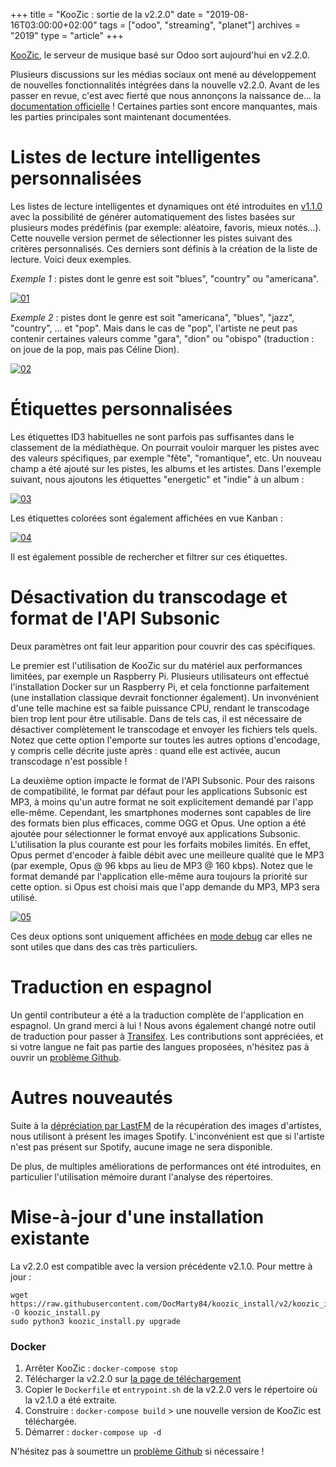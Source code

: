+++
title = "KooZic : sortie de la v2.2.0"
date = "2019-08-16T03:00:00+02:00"
tags = ["odoo", "streaming", "planet"]
archives = "2019"
type = "article"
+++

[KooZic](https://koozic.net/), le serveur de musique basé sur Odoo sort aujourd'hui en v2.2.0.

Plusieurs discussions sur les médias sociaux ont mené au développement de nouvelles fonctionnalités
intégrées dans la nouvelle v2.2.0. Avant de les passer en revue, c'est avec fierté que nous
annonçons la naissance de... la [documentation officielle](https://doc.koozic.net/) ! Certaines
parties sont encore manquantes, mais les parties principales sont maintenant documentées.

# Listes de lecture intelligentes personnalisées

Les listes de lecture intelligentes et dynamiques ont été introduites en
[v1.1.0](/post/release-of-v1-1-0/) avec la possibilité de générer automatiquement des listes basées
sur plusieurs modes prédéfinis (par exemple: aléatoire, favoris, mieux notés...). Cette nouvelle
version permet de sélectionner les pistes suivant des critères personnalisés. Ces derniers sont
définis à la création de la liste de lecture. Voici deux exemples.

*Exemple 1* : pistes dont le genre est soit "blues", "country" ou "americana".

[![01](/img/post/release-of-v2-2-0/01-thumb.png#center)](/img/post/release-of-v2-2-0/01.png)

*Exemple 2* : pistes dont le genre est soit "americana", "blues", "jazz", "country", ... et "pop".
Mais dans le cas de "pop", l'artiste ne peut pas contenir certaines valeurs comme "gara", "dion" ou
"obispo" (traduction : on joue de la pop, mais pas Céline Dion).

[![02](/img/post/release-of-v2-2-0/02-thumb.png#center)](/img/post/release-of-v2-2-0/02.png)

# Étiquettes personnalisées

Les étiquettes ID3 habituelles ne sont parfois pas suffisantes dans le classement de la médiathèque.
On pourrait vouloir marquer les pistes avec des valeurs spécifiques, par exemple "fête",
"romantique", etc. Un nouveau champ a été ajouté sur les pistes, les albums et les artistes. Dans
l'exemple suivant, nous ajoutons les étiquettes "energetic" et "indie" à un album :

[![03](/img/post/release-of-v2-2-0/03-thumb.png#center)](/img/post/release-of-v2-2-0/03.png)

Les étiquettes colorées sont également affichées en vue Kanban :

[![04](/img/post/release-of-v2-2-0/04-thumb.png#center)](/img/post/release-of-v2-2-0/04.png)

Il est également possible de rechercher et filtrer sur ces étiquettes.

# Désactivation du transcodage et format de l'API Subsonic

Deux paramètres ont fait leur apparition pour couvrir des cas spécifiques.

Le premier est l'utilisation de KooZic sur du matériel aux performances limitées, par exemple un
Raspberry Pi. Plusieurs utilisateurs ont effectué l'installation Docker sur un Raspberry Pi, et cela
fonctionne parfaitement (une installation classique devrait fonctionner également). Un invonvénient
d'une telle machine est sa faible puissance CPU, rendant le transcodage bien trop lent pour être
utilisable. Dans de tels cas, il est nécessaire de désactiver complètement le transcodage et envoyer
les fichiers tels quels. Notez que cette option l'emporte sur toutes les autres options d'encodage,
y compris celle décrite juste après : quand elle est activée, aucun transcodage n'est possible !

La deuxième option impacte le format de l'API Subsonic. Pour des raisons de compatibilité, le format
par défaut pour les applications Subsonic est MP3, à moins qu'un autre format ne soit explicitement
demandé par l'app elle-même. Cependant, les smartphones modernes sont capables de lire des formats
bien plus efficaces, comme OGG et Opus. Une option a été ajoutée pour sélectionner le format envoyé
aux applications Subsonic. L'utilisation la plus courante est pour les forfaits mobiles limités. En
effet, Opus permet d'encoder à faible débit avec une meilleure qualité que le MP3 (par exemple,
Opus @ 96 kbps au lieu de MP3 @ 160 kbps). Notez que le format demandé par l'application elle-même
aura toujours la priorité sur cette option. si Opus est choisi mais que l'app demande du MP3, MP3
sera utilisé.

[![05](/img/post/release-of-v2-2-0/05-thumb.png#center)](/img/post/release-of-v2-2-0/05.png)

Ces deux options sont uniquement affichées en
[mode debug](https://doc.koozic.net/settings/debug.html) car elles ne sont utiles que dans des cas
très particuliers.

# Traduction en espagnol

Un gentil contributeur a été a la traduction complète de l'application en espagnol. Un grand merci à
lui ! Nous avons également changé notre outil de traduction pour passer à
[Transifex](https://www.transifex.com/koozic/koozic/). Les contributions sont appréciées, et si
votre langue ne fait pas partie des langues proposées, n'hésitez pas à ouvrir un
[problème Github](https://github.com/docmarty84/koozic/issues).

# Autres nouveautés

Suite à la
[dépréciation par LastFM](https://getsatisfaction.com/lastfm/topics/api-announcement-dac8oefw5vrxq)
de la récupération des images d'artistes, nous utilisont à présent les images Spotify.
L'inconvénient est que si l'artiste n'est pas présent sur Spotify, aucune image ne sera disponible.

De plus, de multiples améliorations de performances ont été introduites, en particulier
l'utilisation mémoire durant l'analyse des répertoires.

# Mise-à-jour d'une installation existante

La v2.2.0 est compatible avec la version précédente v2.1.0. Pour mettre à jour :

```
wget https://raw.githubusercontent.com/DocMarty84/koozic_install/v2/koozic_install.py -O koozic_install.py
sudo python3 koozic_install.py upgrade
```

### Docker

1.  Arrêter KooZic : `docker-compose stop`
2.  Télécharger la v2.2.0 sur
    [la page de téléchargement](https://github.com/DocMarty84/koozic/releases/download/v2.2.0/koozic-v2.2.0-docker.tar.gz)
3.  Copier le `Dockerfile` et `entrypoint.sh` de la v2.2.0 vers le répertoire où la v2.1.0 a été
    extraite.
4.  Construire : `docker-compose build` > une nouvelle version de KooZic est téléchargée.
5.  Démarrer : `docker-compose up -d`

N'hésitez pas à soumettre un [problème Github](https://github.com/docmarty84/koozic/issues) si
nécessaire !
